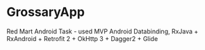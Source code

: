 # GrossaryApp
Red Mart Android Task - used
MVP 
Android Databinding,
RxJava + RxAndroid + Retrofit 2 + OkHttp 3 + Dagger2 + Glide
